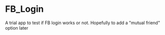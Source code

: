 # FB_Login

A trial app to test if FB login works or not. Hopefully to add a "mutual friend" option later 

